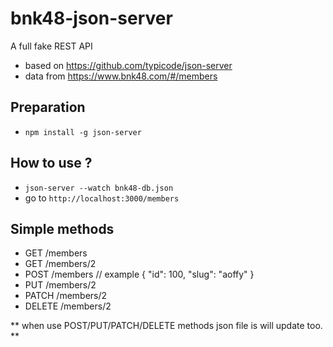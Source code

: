 # bnk48-json-server
A full fake REST API
  - based on https://github.com/typicode/json-server
  - data from https://www.bnk48.com/#/members

## Preparation
  - `npm install -g json-server`

## How to use ?
  - `json-server --watch bnk48-db.json`
  - go to `http://localhost:3000/members`

## Simple methods
  - GET    /members
  - GET    /members/2
  - POST   /members      // example { "id": 100, "slug": "aoffy"  }
  - PUT    /members/2
  - PATCH  /members/2
  - DELETE /members/2

** when use POST/PUT/PATCH/DELETE methods json file is will update too. **
